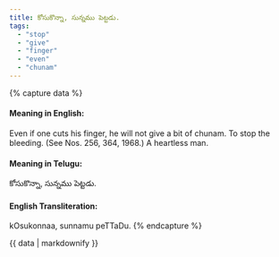```yaml
---
title: కోసుకొన్నా, సున్నము పెట్టడు.
tags:
  - "stop"
  - "give"
  - "finger"
  - "even"
  - "chunam"
---
```


{% capture data %}
#### Meaning in English:
Even if one cuts his finger, he will not give a bit of chunam.
To stop the bleeding.
(See Nos. 256, 364, 1968.)
A heartless man.

#### Meaning in Telugu:
కోసుకొన్నా, సున్నము పెట్టడు.

#### English Transliteration:
kOsukonnaa, sunnamu peTTaDu.
{% endcapture %}

<div class="notice">{{ data | markdownify }}</div>

